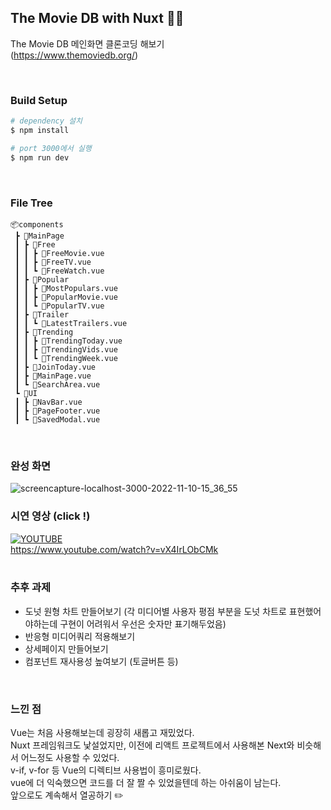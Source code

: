## The Movie DB with Nuxt 🧚‍♀️

The Movie DB 메인화면 클론코딩 해보기 <br/>
(https://www.themoviedb.org/)

<br/>

### Build Setup

```bash
# dependency 설치
$ npm install

# port 3000에서 실행
$ npm run dev
```
<br/>

### File Tree

```
📦components
 ┣ 📂MainPage
 ┃ ┣ 📂Free
 ┃ ┃ ┣ 📜FreeMovie.vue
 ┃ ┃ ┣ 📜FreeTV.vue
 ┃ ┃ ┗ 📜FreeWatch.vue
 ┃ ┣ 📂Popular
 ┃ ┃ ┣ 📜MostPopulars.vue
 ┃ ┃ ┣ 📜PopularMovie.vue
 ┃ ┃ ┗ 📜PopularTV.vue
 ┃ ┣ 📂Trailer
 ┃ ┃ ┗ 📜LatestTrailers.vue
 ┃ ┣ 📂Trending
 ┃ ┃ ┣ 📜TrendingToday.vue
 ┃ ┃ ┣ 📜TrendingVids.vue
 ┃ ┃ ┗ 📜TrendingWeek.vue
 ┃ ┣ 📜JoinToday.vue
 ┃ ┣ 📜MainPage.vue
 ┃ ┗ 📜SearchArea.vue
 ┗ 📂UI
 ┃ ┣ 📜NavBar.vue
 ┃ ┣ 📜PageFooter.vue
 ┃ ┗ 📜SavedModal.vue
```
<br/>

### 완성 화면
![screencapture-localhost-3000-2022-11-10-15_36_55](https://user-images.githubusercontent.com/102015738/201018660-424eb32e-d767-429c-a5ab-7c676db9caf1.png)
<br/>

### 시연 영상 (click !)
[![YOUTUBE](https://img.youtube.com/vi/vX4IrLObCMk/0.jpg)](https://www.youtube.com/watch?v=vX4IrLObCMk)
<br/>
https://www.youtube.com/watch?v=vX4IrLObCMk 
<br/>
<br/>

### 추후 과제
- 도넛 원형 차트 만들어보기
(각 미디어별 사용자 평점 부분을 도넛 차트로 표현했어야하는데 구현이 어려워서 우선은 숫자만 표기해두었음)
- 반응형 미디어쿼리 적용해보기
- 상세페이지 만들어보기
- 컴포넌트 재사용성 높여보기 (토글버튼 등)
<br/>

### 느낀 점
Vue는 처음 사용해보는데 굉장히 새롭고 재밌었다. <br/>
Nuxt 프레임워크도 낯설었지만, 이전에 리액트 프로젝트에서 사용해본 Next와 비슷해서 어느정도 사용할 수 있었다. <br/>
v-if, v-for 등 Vue의 디렉티브 사용법이 흥미로웠다. <br/>
vue에 더 익숙했으면 코드를 더 잘 짤 수 있었을텐데 하는 아쉬움이 남는다. <br/>
앞으로도 계속해서 열공하기 ✏️
